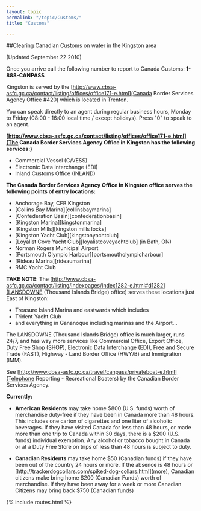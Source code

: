 ```yaml
---
layout: topic
permalink: "/topic/Customs/"
title: "Customs"

---
```


##Clearing Canadian Customs on water in the Kingston area

(Updated September 22 2010)

Once you arrive call the following number to report to Canada Customs: <strong>1-888-CANPASS</strong>

Kingston is served by the [http://www.cbsa-asfc.gc.ca/contact/listing/offices/office171-e.html](Canada Border Services Agency Office #420) which is located in Trenton.

You can speak directly to an agent during regular business hours, Monday to Friday (08:00 - 16:00 local time / except holidays).  Press "0" to speak to an agent.

<strong>[http://www.cbsa-asfc.gc.ca/contact/listing/offices/office171-e.html](The Canada Border Services Agency Office in Kingston has the following services:)</strong>


* Commercial Vessel (C/VESS)
* Electronic Data Interchange (EDI)
* Inland Customs Office (INLAND)

**The Canada Border Services Agency Office in Kingston office serves the following points of entry locations:**

* Anchorage Bay, CFB Kingston
* [Collins Bay Marina][collinsbaymarina]
* [Confederation Basin][confederationbasin]
* [Kingston Marina][kingstonmarina]
* [Kingston Mills][kingston mills locks]
* [Kingston Yacht Club][kingstonyachtclub]
* [Loyalist Cove Yacht Club][loyalistcoveyachtclub] (in Bath, ON)
* Norman Rogers Municipal Airport
* [Portsmouth Olympic Harbour][portsmoutholympicharbour]
* [Rideau Marina][rideaumarina]
* RMC Yacht Club


<strong>TAKE NOTE</strong>: The [http://www.cbsa-asfc.gc.ca/contact/listing/indexpages/index1282-e.html#d1282](LANSDOWNE (Thousand Islands Bridge) office) serves these locations just East of Kingston:

* Treasure Island Marina and eastwards which includes
* Trident Yacht Club
* and everything in Gananoque including marinas and the Airport...

The LANSDOWNE (Thousand Islands Bridge) office is much larger, runs 24/7, and has way more services like  Commercial Office, Export Office, Duty Free Shop (SHOP), Electronic Data Interchange (EDI), Free and Secure Trade (FAST), Highway - Land Border Office (HWY/B) and Immigration (IMM).

See [http://www.cbsa-asfc.gc.ca/travel/canpass/privateboat-e.html](Telephone Reporting - Recreational Boaters) by the Canadian Border Services Agency.

**Currently:**

* **American Residents** may take home $800 (U.S. funds) worth of merchandise duty-free if they have been in Canada more than 48 hours. This includes one carton of cigarettes and one liter of alcoholic beverages. If they have visited Canada for less than 48 hours, or made more than one trip to Canada within 30 days, there is a $200 (U.S. funds) individual exemption. Any alcohol or tobacco bought in Canada or at a Duty Free Store on trips of less than 48 hours is subject to duty.

* **Canadian Residents** may take home $50 (Canadian funds) if they have been out of the country 24 hours or more. If the absence is 48 hours or [http://trackerdogcollars.com/spiked-dog-collars.html](more), Canadian citizens make bring home $200 (Canadian Funds) worth of merchandise. If they have been away for a week or more Canadian Citizens may bring back $750 (Canadian funds)

{% include routes.html %}
